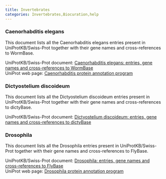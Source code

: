 ```yaml
---
title: Invertebrates
categories: Invertebrates,Biocuration,help
---
```


### Caenorhabditis elegans

This document lists all the Caenorhabditis elegans entries present in UniProtKB/Swiss-Prot together with their gene names and cross-references to WormBase.

UniProtKB/Swiss-Prot document: [Caenorhabditis elegans: entries, gene names and cross-references to WormBase](http://www.uniprot.org/docs/celegans)  
UniProt web page: [Caenorhabditis protein annotation program](http://www.uniprot.org/program/Caenorhabditis)

### Dictyostelium discoideum

This document lists all the Dictyostelium discoideum entries present in UniProtKB/Swiss-Prot together with their gene names and cross-references to dictyBase.

UniProtKB/Swiss-Prot document: [Dictyostelium discoideum: entries, gene names and cross-references to dictyBase](http://www.uniprot.org/docs/dicty)

### Drosophila

This document lists all the Drosophila entries present in UniProtKB/Swiss-Prot together with their gene names and cross-references to FlyBase.

UniProtKB/Swiss-Prot document: [Drosophila: entries, gene names and cross-references to FlyBase](http://www.uniprot.org/docs/fly)  
UniProt web page: [Drosophila protein annotation program](http://www.uniprot.org/program/Drosophila)
